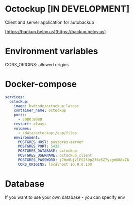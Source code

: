 # Octockup [IN DEVELOPMENT]
Client and server application for autobackup

[https://backup.belov.us](https://backup.belov.us)

# Environment variables

CORS_ORIGINS: allowed origins


# Docker-compose

```yaml
services:
  octockup:
    image: bvdcode/octockup:latest
    container_name: octockup
    ports:
      - 8080:8080
    restart: always
    volumes:
      - /data/octockup:/app/files
    environment:
      POSTGRES_HOST: postgres-server
      POSTGRES_PORT: 5432
      POSTGRES_DATABASE: octockup
      POSTGRES_USERNAME: octockup_client
      POSTGRES_PASSWORD: j7Hx0UjzlFS250pZf6e5Z7yxgmO88xZ6
      CORS_ORIGINS: localhost 10.0.0.100
```

# Database

If you want to use your own database - you can specify env